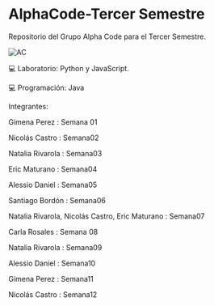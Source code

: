 # AlphaCode-Tercer Semestre
Repositorio del Grupo Alpha Code para el Tercer Semestre.

![AC](https://user-images.githubusercontent.com/113073790/234140028-4ff97926-97ee-4ae4-ac7f-7bc66e26ad02.jpeg)

💻 Laboratorio: Python y JavaScript.

💻 Programación: Java

Integrantes:

Gimena Perez : Semana 01

Nicolás Castro : Semana02

Natalia Rivarola : Semana03

Eric Maturano : Semana04

Alessio Daniel : Semana05

Santiago Bordón : Semana06

Natalia Rivarola, Nicolás Castro, Eric Maturano : Semana07

Carla Rosales : Semana 08

Natalia Rivarola : Semana09

Alessio Daniel : Semana10

Gimena Perez : Semana11

Nicolás Castro : Semana12
